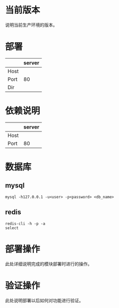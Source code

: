 <!-- -*-coding:utf-8-*- -->

# 当前版本 #

说明当前生产环境的版本。

# 部署 #

|      | server |
|------|--------|
| Host |        |
| Port | 80     |
| Dir  |        |

# 依赖说明 #
|      | server |
|------|--------|
| Host |        |
| Port | 80     |

# 数据库 #

## mysql ##

``` shell
mysql -h127.0.0.1 -u<user> -p<password> <db_name>
```

## redis ##

``` shell
redis-cli -h -p -a
select
```

# 部署操作 #
此处详细说明完成的模块部署时进行的操作。

# 验证操作 #
此处说明部署以后如何对功能进行验证。
